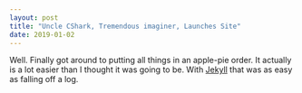 ```yaml
---
layout: post
title: "Uncle CShark, Tremendous imaginer, Launches Site"
date: 2019-01-02
---
```


Well. Finally got around to putting all things in an apple-pie order. It actually is a lot easier than I thought it was going to be. With [Jekyll](http://jekyllrb.com) that was as easy as falling off a log. 
 
